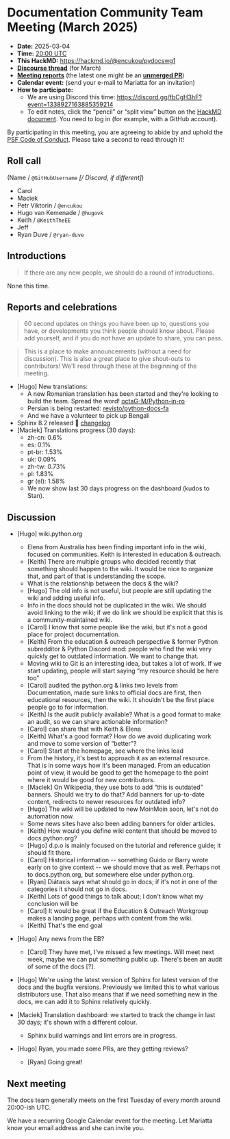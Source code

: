 # Documentation Community Team Meeting (March 2025)

- **Date:** 2025-03-04
- **Time:** [20:00 UTC](https://arewemeetingyet.com/UTC/2025-03-04/20:00/Docs%20Meeting)
- **This HackMD:** <https://hackmd.io/@encukou/pydocswg1>
- [**Discourse thread**](https://discuss.python.org/t/documentation-community-meeting-tuesday-4th-march-2025/82201)
  (for March)
- [**Meeting reports**](https://docs-community.readthedocs.io/en/latest/monthly-meeting/)
  (the latest one might be an
  [**unmerged PR**](https://github.com/python/docs-community/pulls))
- **Calendar event:** (send your e-mail to Mariatta for an invitation)
- **How to participate:**
  - We are using Discord this time:
    <https://discord.gg/fbCgH3hF?event=1338927163885359214>
  - To edit notes, click the “pencil” or “split view” button on the
    [HackMD document](https://hackmd.io/@encukou/pydocswg1). You need to log in (for
    example, with a GitHub account).

By participating in this meeting, you are agreeing to abide by and uphold the
[PSF Code of Conduct](https://www.python.org/psf/codeofconduct/). Please take a second
to read through it!

## Roll call

(Name / `@GitHubUsername` _[/ Discord, if different]_)

- Carol
- Maciek
- Petr Viktorin / `@encukou`
- Hugo van Kemenade / `@hugovk`
- Keith / `@KeithTheEE`
- Jeff
- Ryan Duve / `@ryan-duve`

## Introductions

> If there are any new people, we should do a round of introductions.

None this time.

## Reports and celebrations

> 60 second updates on things you have been up to, questions you have, or developments
> you think people should know about. Please add yourself, and if you do not have an
> update to share, you can pass.

> This is a place to make announcements (without a need for discussion). This is also a
> great place to give shout-outs to contributors! We'll read through these at the
> beginning of the meeting.

- [Hugo] New translations:
  - A new Romanian translation has been started and they're looking to build the team.
    Spread the word! [octaG-M/Python-in-ro](https://github.com/octaG-M/Python-in-ro)
  - Persian is being restarted:
    [revisto/python-docs-fa](https://github.com/revisto/python-docs-fa)
  - And we have a volunteer to pick up Bengali
- Sphinx 8.2 released 🎉
  [changelog](https://www.sphinx-doc.org/en/master/changes/8.2.html)
- [Maciek] Translations progress (30 days):
  - zh-cn: 0.6%
  - es: 0.1%
  - pt-br: 1.53%
  - uk: 0.09%
  - zh-tw: 0.73%
  - pl: 1.83%
  - gr (el): 1.58%
  - We now show last 30 days progress on the dashboard (kudos to Stan).

## Discussion

- [Hugo] wiki.python.org

  - Elena from Australia has been finding important info in the wiki, focused on
    communities. Keith is interested in education & outreach.
  - [Keith] There are multiple groups who decided recently that something should happen
    to the wiki. It would be nice to organize that, and part of that is understanding
    the scope.
  - What is the relationship between the docs & the wiki?
  - [Hugo] The old info is not useful, but people are still updating the wiki and adding
    useful info.
  - Info in the docs should not be duplicated in the wiki. We should avoid linking to
    the wiki; if we do link we should be explicit that this is a community-maintained
    wiki.
  - [Carol] I know that some people like the wiki, but it's not a good place for project
    documentation.
  - [Keith] From the education & outreach perspective & former Python subredditor &
    Python Discord mod: people who find the wiki very quickly get to outdated
    information. We want to change that.
  - Moving wiki to Git is an interesting idea, but takes a lot of work. If we start
    updating, people will start saying “my resource should be here too”
  - [Carol] audited the python.org & links two levels from Documentation, made sure
    links to official docs are first, then educational resources, then the wiki. It
    shouldn't be the first place people go to for information.
  - [Keith] Is the audit publicly available? What is a good format to make an audit, so
    we can share actionable information?
  - [Carol] can share that with Keith & Elena
  - [Keith] What's a good format? How do we avoid duplicating work and move to some
    version of “better”?
  - [Carol] Start at the homepage, see where the links lead
  - From the history, it's best to approach it as an external resource. That is in some
    ways how it's been managed. From an education point of view, it would be good to get
    the homepage to the point where it would be good for new contributors.
  - [Maciek] On Wikipedia, they use bots to add “this is outdated” banners. Should we
    try to do that? Add banners for up-to-date content, redirects to newer resources for
    outdated info?
  - [Hugo] The wiki will be updated to new MoinMoin soon, let's not do automation now.
  - Some news sites have also been adding banners for older articles.
  - [Keith] How would you define wiki content that should be moved to docs.python.org?
  - [Hugo] d.p.o is mainly focused on the tutorial and reference guide; it should fit
    there.
  - [Carol] Historical information -- something Guido or Barry wrote early on to give
    context -- we should move that as well. Perhaps not to docs.python.org, but
    somewhere else under python.org.
  - [Ryan] Diátaxis says what should go in docs; if it's not in one of the categories it
    should not go in docs.
  - [Keith] Lots of good things to talk about; I don't know what my conclusion will be
  - [Carol] It would be great if the Education & Outreach Workgroup makes a landing
    page, perhaps with content from the wiki.
  - [Keith] That's the end goal

- [Hugo] Any news from the EB?

  - [Carol] They have met, I've missed a few meetings. Will meet next week, maybe we can
    put something public up. There's been an audit of some of the docs [?].

- [Hugo] We're using the latest version of Sphinx for latest version of the docs and the
  bugfix versions. Previously we limited this to what various distributors use. That
  also means that if we need something new in the docs, we can add it to Sphinx
  relatively quickly.

- [Maciek] Translation dashboard: we started to track the change in last 30 days; it's
  shown with a different colour.

  - Sphinx build warnings and lint errors are in progress.

- [Hugo] Ryan, you made some PRs, are they getting reviews?
  - [Ryan] Going great!

## Next meeting

The docs team generally meets on the first Tuesday of every month around 20:00-ish UTC.

We have a recurring Google Calendar event for the meeting. Let Mariatta know your email
address and she can invite you.
